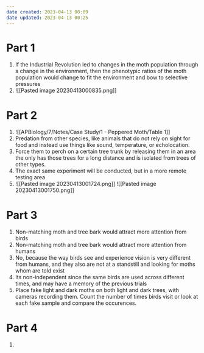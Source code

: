 ```yaml
---
date created: 2023-04-13 00:09
date updated: 2023-04-13 00:25
---
```


# Part 1

1. If the Industrial Revolution led to changes in the moth population through a change in the environment, then the phenotypic ratios of the moth population would change to fit the environment and bow to selective pressures
2. ![[Pasted image 20230413000835.png]]

# Part 2

1. ![[APBiology/7/Notes/Case Study/1 - Peppered Moth/Table 1]]
2. Predation from other species, like animals that do not rely on sight for food and instead use things like sound, temperature, or echolocation.
3. Force them to perch on a certain tree trunk by releasing them in an area the only has those trees for a long distance and is isolated from trees of other types.
4. The exact same experiment will be conducted, but in a more remote testing area
5. ![[Pasted image 20230413001724.png]] ![[Pasted image 20230413001750.png]]

# Part 3

1. Non-matching moth and tree bark would attract more attention from birds
2. Non-matching moth and tree bark would attract more attention from humans
3. No, because the way birds see and experience vision is very different from humans, and they also are not at a standstill and looking for moths whom are told exist
4. Its non-independent since the same birds are used across different times, and may have a memory of the previous trials
5. Place fake light and dark moths on both light and dark trees, with cameras recording them. Count the number of times birds visit or look at each fake sample and compare the occurences.

# Part 4

1.
